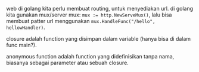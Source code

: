 web di golang kita perlu membuat routing, untuk menyediakan url.
di golang kita gunakan mux/server mux: `mux := http.NewServeMux()`,
lalu bisa membuat patter url menggunakan `mux.HandleFunc("/hello", hellowHandler)`.

closure adalah function yang disimpan dalam variable (hanya bisa di dalam func main?).

anonymous function adalah function yang didefinisikan tanpa nama, biasanya sebagai parameter atau sebuah closure.
